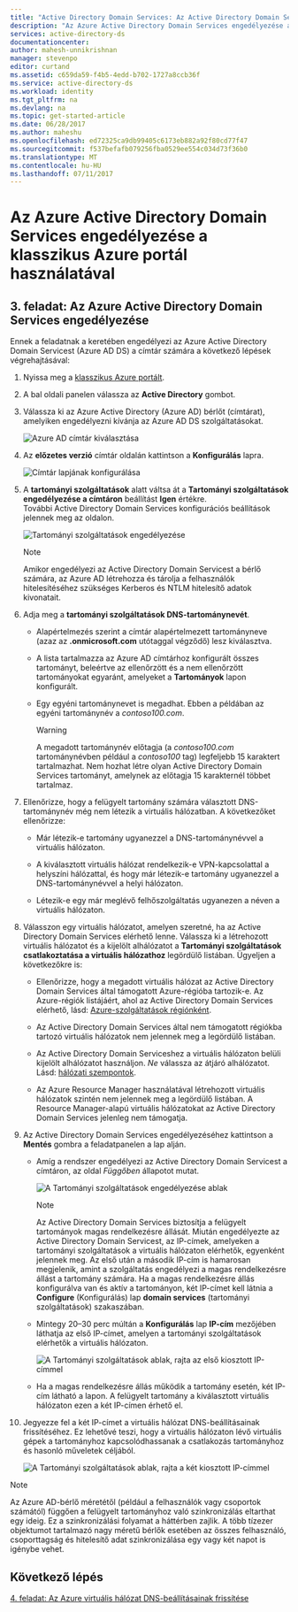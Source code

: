 ```yaml
---
title: "Active Directory Domain Services: Az Active Directory Domain Services engedélyezése | Microsoft Docs"
description: "Az Azure Active Directory Domain Services engedélyezése a klasszikus Azure portál használatával"
services: active-directory-ds
documentationcenter: 
author: mahesh-unnikrishnan
manager: stevenpo
editor: curtand
ms.assetid: c659da59-f4b5-4edd-b702-1727a8ccb36f
ms.service: active-directory-ds
ms.workload: identity
ms.tgt_pltfrm: na
ms.devlang: na
ms.topic: get-started-article
ms.date: 06/28/2017
ms.author: maheshu
ms.openlocfilehash: ed72325ca9db99405c6173eb882a92f80cd77f47
ms.sourcegitcommit: f537befafb079256fba0529ee554c034d73f36b0
ms.translationtype: MT
ms.contentlocale: hu-HU
ms.lasthandoff: 07/11/2017
---
```

# <a name="enable-azure-active-directory-domain-services-using-the-azure-classic-portal"></a>Az Azure Active Directory Domain Services engedélyezése a klasszikus Azure portál használatával

## <a name="task-3-enable-azure-active-directory-domain-services"></a>3. feladat: Az Azure Active Directory Domain Services engedélyezése
Ennek a feladatnak a keretében engedélyezi az Azure Active Directory Domain Servicest (Azure AD DS) a címtár számára a következő lépések végrehajtásával:

1. Nyissa meg a [klasszikus Azure portált](https://manage.windowsazure.com).
2. A bal oldali panelen válassza az **Active Directory** gombot.
3. Válassza ki az Azure Active Directory (Azure AD) bérlőt (címtárat), amelyiken engedélyezni kívánja az Azure AD DS szolgáltatásokat.

    ![Azure AD címtár kiválasztása](./media/active-directory-domain-services-getting-started/select-aad-directory.png)
4. Az **előzetes verzió** címtár oldalán kattintson a **Konfigurálás** lapra.

    ![Címtár lapjának konfigurálása](./media/active-directory-domain-services-getting-started/configure-tab.png)
5. A **tartományi szolgáltatások** alatt váltsa át a **Tartományi szolgáltatások engedélyezése a címtáron** beállítást **Igen** értékre.  
    További Active Directory Domain Services konfigurációs beállítások jelennek meg az oldalon.

    ![Tartományi szolgáltatások engedélyezése](./media/active-directory-domain-services-getting-started/enable-domain-services.png)

   > [!NOTE]
   > Amikor engedélyezi az Active Directory Domain Servicest a bérlő számára, az Azure AD létrehozza és tárolja a felhasználók hitelesítéséhez szükséges Kerberos és NTLM hitelesítő adatok kivonatait.
   >
   >
6. Adja meg a **tartományi szolgáltatások DNS-tartománynevét**.

   * Alapértelmezés szerint a címtár alapértelmezett tartományneve (azaz az **.onmicrosoft.com** utótaggal végződő) lesz kiválasztva.

   * A lista tartalmazza az Azure AD címtárhoz konfigurált összes tartományt, beleértve az ellenőrzött és a nem ellenőrzött tartományokat egyaránt, amelyeket a **Tartományok** lapon konfigurált.

   * Egy egyéni tartománynevet is megadhat. Ebben a példában az egyéni tartománynév a *contoso100.com*.

     > [!WARNING]
     > A megadott tartománynév előtagja (a *contoso100.com* tartománynévben például a *contoso100* tag) legfeljebb 15 karaktert tartalmazhat. Nem hozhat létre olyan Active Directory Domain Services tartományt, amelynek az előtagja 15 karakternél többet tartalmaz.
     >
     >
7. Ellenőrizze, hogy a felügyelt tartomány számára választott DNS-tartománynév még nem létezik a virtuális hálózatban. A következőket ellenőrizze:

   * Már létezik-e tartomány ugyanezzel a DNS-tartománynévvel a virtuális hálózaton.

   * A kiválasztott virtuális hálózat rendelkezik-e VPN-kapcsolattal a helyszíni hálózattal, és hogy már létezik-e tartomány ugyanezzel a DNS-tartománynévvel a helyi hálózaton.

   * Létezik-e egy már meglévő felhőszolgáltatás ugyanezen a néven a virtuális hálózaton.
8. Válasszon egy virtuális hálózatot, amelyen szeretné, ha az Active Directory Domain Services elérhető lenne. Válassza ki a létrehozott virtuális hálózatot és a kijelölt alhálózatot a **Tartományi szolgáltatások csatlakoztatása a virtuális hálózathoz** legördülő listában. Ügyeljen a következőkre is:

   * Ellenőrizze, hogy a megadott virtuális hálózat az Active Directory Domain Services által támogatott Azure-régióba tartozik-e. Az Azure-régiók listájáért, ahol az Active Directory Domain Services elérhető, lásd: [Azure-szolgáltatások régiónként](https://azure.microsoft.com/regions/#services/).

   * Az Active Directory Domain Services által nem támogatott régiókba tartozó virtuális hálózatok nem jelennek meg a legördülő listában.

   * Az Active Directory Domain Serviceshez a virtuális hálózaton belüli kijelölt alhálózatot használjon. *Ne* válassza az átjáró alhálózatot. Lásd: [hálózati szempontok](active-directory-ds-networking.md).

   * Az Azure Resource Manager használatával létrehozott virtuális hálózatok szintén nem jelennek meg a legördülő listában. A Resource Manager-alapú virtuális hálózatokat az Active Directory Domain Services jelenleg nem támogatja.
9. Az Active Directory Domain Services engedélyezéséhez kattintson a **Mentés** gombra a feladatpanelen a lap alján.
    * Amíg a rendszer engedélyezi az Active Directory Domain Servicest a címtáron, az oldal *Függőben* állapotot mutat.

        ![A Tartományi szolgáltatások engedélyezése ablak](./media/active-directory-domain-services-getting-started/enable-domain-services-pendingstate.png)

        > [!NOTE]
        > Az Active Directory Domain Services biztosítja a felügyelt tartományok magas rendelkezésre állását. Miután engedélyezte az Active Directory Domain Servicest, az IP-címek, amelyeken a tartományi szolgáltatások a virtuális hálózaton elérhetők, egyenként jelennek meg. Az első után a második IP-cím is hamarosan megjelenik, amint a szolgáltatás engedélyezi a magas rendelkezésre állást a tartomány számára. Ha a magas rendelkezésre állás konfigurálva van és aktív a tartományon, két IP-címet kell látnia a **Configure** (Konfigurálás) lap **domain services** (tartományi szolgáltatások) szakaszában.
        >
        >
    * Mintegy 20–30 perc múltán a **Konfigurálás** lap **IP-cím** mezőjében láthatja az első IP-címet, amelyen a tartományi szolgáltatások elérhetők a virtuális hálózaton.

        ![A Tartományi szolgáltatások ablak, rajta az első kiosztott IP-címmel](./media/active-directory-domain-services-getting-started/domain-services-enabled-firstdc-available.png)
    * Ha a magas rendelkezésre állás működik a tartomány esetén, két IP-cím látható a lapon. A felügyelt tartomány a kiválasztott virtuális hálózaton ezen a két IP-címen érhető el.

10. Jegyezze fel a két IP-címet a virtuális hálózat DNS-beállításainak frissítéséhez. Ez lehetővé teszi, hogy a virtuális hálózaton lévő virtuális gépek a tartományhoz kapcsolódhassanak a csatlakozás tartományhoz és hasonló műveletek céljából.

    ![A Tartományi szolgáltatások ablak, rajta a két kiosztott IP-címmel](./media/active-directory-domain-services-getting-started/domain-services-enabled-bothdcs-available.png)

> [!NOTE]
> Az Azure AD-bérlő méretétől (például a felhasználók vagy csoportok számától) függően a felügyelt tartományhoz való szinkronizálás eltarthat egy ideig. Ez a szinkronizálási folyamat a háttérben zajlik. A több tízezer objektumot tartalmazó nagy méretű bérlők esetében az összes felhasználó, csoporttagság és hitelesítő adat szinkronizálása egy vagy két napot is igénybe vehet.
>
>

## <a name="next-step"></a>Következő lépés
[4. feladat: Az Azure virtuális hálózat DNS-beállításainak frissítése](active-directory-ds-getting-started-update-dns.md)
